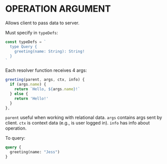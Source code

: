 # OPERATION ARGUMENT

Allows client to pass data to server.

Must specify in `typeDefs`:

```javascript
const typeDefs = `
  type Query {
    greeting(name: String): String!
  }
`
```

Each resolver function receives 4 args:

```javascript
greeting(parent, args, ctx, info) {
  if (args.name) {
    return `Hello, ${args.name}!`
  } else {
    return 'Hello!'
  }
},
```

`parent` useful when working with relational data. `args` contains args sent by client. `ctx` is context data (e.g., is user logged in). `info` has info about operation.

To query:

```graphql
query {
  greeting(name: "Jess")
}
```
